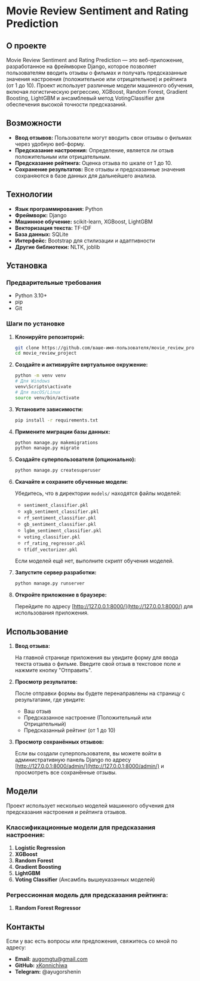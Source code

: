 # Movie Review Sentiment and Rating Prediction

## О проекте

Movie Review Sentiment and Rating Prediction — это веб-приложение, разработанное на фреймворке Django, которое позволяет пользователям вводить отзывы о фильмах и получать предсказанные значения настроения (положительное или отрицательное) и рейтинга (от 1 до 10). Проект использует различные модели машинного обучения, включая логистическую регрессию, XGBoost, Random Forest, Gradient Boosting, LightGBM и ансамблевый метод VotingClassifier для обеспечения высокой точности предсказаний.

## Возможности

- **Ввод отзывов:** Пользователи могут вводить свои отзывы о фильмах через удобную веб-форму.
- **Предсказание настроения:** Определение, является ли отзыв положительным или отрицательным.
- **Предсказание рейтинга:** Оценка отзыва по шкале от 1 до 10.
- **Сохранение результатов:** Все отзывы и предсказанные значения сохраняются в базе данных для дальнейшего анализа.

## Технологии

- **Язык программирования:** Python
- **Фреймворк:** Django
- **Машинное обучение:** scikit-learn, XGBoost, LightGBM
- **Векторизация текста:** TF-IDF
- **База данных:** SQLite
- **Интерфейс:** Bootstrap для стилизации и адаптивности
- **Другие библиотеки:** NLTK, joblib

## Установка

### Предварительные требования

- Python 3.10+
- pip
- Git

### Шаги по установке

1. **Клонируйте репозиторий:**

    ```bash
    git clone https://github.com/ваше-имя-пользователя/movie_review_project.git
    cd movie_review_project
    ```

2. **Создайте и активируйте виртуальное окружение:**

    ```bash
    python -m venv venv
    # Для Windows
    venv\Scripts\activate
    # Для macOS/Linux
    source venv/bin/activate
    ```

3. **Установите зависимости:**

    ```bash
    pip install -r requirements.txt
    ```

4. **Примените миграции базы данных:**

    ```bash
    python manage.py makemigrations
    python manage.py migrate
    ```

5. **Создайте суперпользователя (опционально):**

    ```bash
    python manage.py createsuperuser
    ```

6. **Скачайте и сохраните обученные модели:**

    Убедитесь, что в директории `models/` находятся файлы моделей:

    - `sentiment_classifier.pkl`
    - `xgb_sentiment_classifier.pkl`
    - `rf_sentiment_classifier.pkl`
    - `gb_sentiment_classifier.pkl`
    - `lgbm_sentiment_classifier.pkl`
    - `voting_classifier.pkl`
    - `rf_rating_regressor.pkl`
    - `tfidf_vectorizer.pkl`

    Если моделей ещё нет, выполните скрипт обучения моделей.

7. **Запустите сервер разработки:**

    ```bash
    python manage.py runserver
    ```

8. **Откройте приложение в браузере:**

    Перейдите по адресу [http://127.0.0.1:8000/](http://127.0.0.1:8000/) для использования приложения.

## Использование

1. **Ввод отзыва:**

    На главной странице приложения вы увидите форму для ввода текста отзыва о фильме. Введите свой отзыв в текстовое поле и нажмите кнопку "Отправить".

2. **Просмотр результатов:**

    После отправки формы вы будете перенаправлены на страницу с результатами, где увидите:

    - Ваш отзыв
    - Предсказанное настроение (Положительный или Отрицательный)
    - Предсказанный рейтинг (от 1 до 10)

3. **Просмотр сохранённых отзывов:**

    Если вы создали суперпользователя, вы можете войти в административную панель Django по адресу [http://127.0.0.1:8000/admin/](http://127.0.0.1:8000/admin/) и просмотреть все сохранённые отзывы.

## Модели

Проект использует несколько моделей машинного обучения для предсказания настроения и рейтинга отзывов.

### Классификационные модели для предсказания настроения:

1. **Logistic Regression**
2. **XGBoost**
3. **Random Forest**
4. **Gradient Boosting**
5. **LightGBM**
6. **Voting Classifier** (Ансамбль вышеуказанных моделей)

### Регрессионная модель для предсказания рейтинга:

1. **Random Forest Regressor**

## Контакты

Если у вас есть вопросы или предложения, свяжитесь со мной по адресу:

- **Email:** augomgtu@gmail.com
- **GitHub:** [xKonnichiwa](https://github.com/xKonnichiwa)
- **Telegram:** @ayugorshenin


